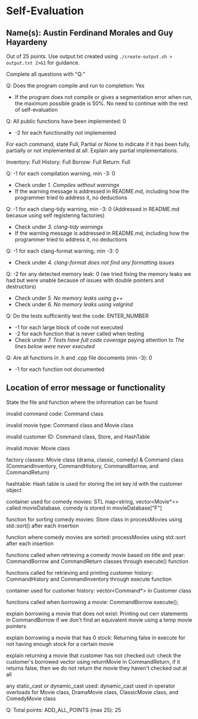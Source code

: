 # Self-Evaluation

## Name(s): Austin Ferdinand Morales and Guy Hayardeny

Out of 25 points. Use output.txt created using 
`./create-output.sh > output.txt 2>&1` for guidance.

Complete all questions with "Q:"

Q: Does the program compile and run to completion: Yes

- If the program does not compile or gives a segmentation error when run, 
the maximum possible grade is 50%. No need to continue with the rest of self-evaluation

Q: All public functions have been implemented: 0

- -2 for each functionality not implemented

For each command, state Full, Partial or None to indicate 
if it has been fully, partially or not implemented at all.
Explain any partial implementations.

Inventory: Full
History: Full
Borrow: Full
Return: Full


Q: -1 for each compilation warning, min -3: 0

- Check under *1. Compiles without warnings*
- If the warning message is addressed in README.md, including how the programmer tried to address it, no deductions

Q: -1 for each clang-tidy warning, min -3: 0 (Addressed in README.md becasue using self registering factories)

- Check under *3. clang-tidy warnings*
- If the warning message is addressed in README.md, including how the programmer tried to address it, no deductions

Q: -1 for each clang-format warning, min -3: 0

- Check under *4. clang-format does not find any formatting issues*


Q: -2 for any detected memory leak: 0 (we tried fixing the memory leaks we had but were unable because of issues with double pointers and destructors)

- Check under *5. No memory leaks using g++*
- Check under *6. No memory leaks using valgrind*

Q: Do the tests sufficiently test the code: ENTER_NUMBER

- -1 for each large block of code not executed
- -2 for each function that is never called when testing
- Check under *7. Tests have full code coverage* paying attention to *The lines below were never executed*

Q: Are all functions in .h and .cpp file documents (min -3): 0

- -1 for each function not documented

## Location of error message or functionality

State the file and function where the information can be found

invalid command code: Command class

invalid movie type: Command class and Movie class

invalid customer ID: Command class, Store, and HashTable
 
invalid movie: Movie class

factory classes: Movie class (drama, classic, comedy) & Command class  (CommandInventory, CommandHistory, CommandBorrow, and CommandReturn)

hashtable: Hash table is used for storing the int key id with the customer object

container used for comedy movies: STL map<string, vector<Movie*>> called movieDatabase. comedy is stored in movieDatabase["F"]

function for sorting comedy movies: Store class in processMovies using std::sort() after each insertion

function where comedy movies are sorted: processMovies using std::sort after each insertion

functions called when retrieving a comedy movie based on title and year: CommandBorrow and CommandReturn classes through execute() function

functions called for retrieving and printing customer history: CommandHistory and CommandInventory through execute function

container used for customer history: vector<Command*> in Customer class

functions called when borrowing a movie: CommandBorrow execute();

explain borrowing a movie that does not exist: Printing out cerr statements in CommandBorrow if we don't find an equivalent movie using a temp movie pointers

explain borrowing a movie that has 0 stock: Returning false in execute for not having enough stock for a certain movie

explain returning a movie that customer has not checked out: check the customer's borrowed vector using returnMovie in CommandReturn, if it returns false, then we do not return the movie they haven't checked out at all

any static_cast or dynamic_cast used: dynamic_cast used in operator overloads for Movie class, DramaMovie class, ClassicMovie class, and ComedyMovie class


Q: Total points: ADD_ALL_POINTS (max 25): 25